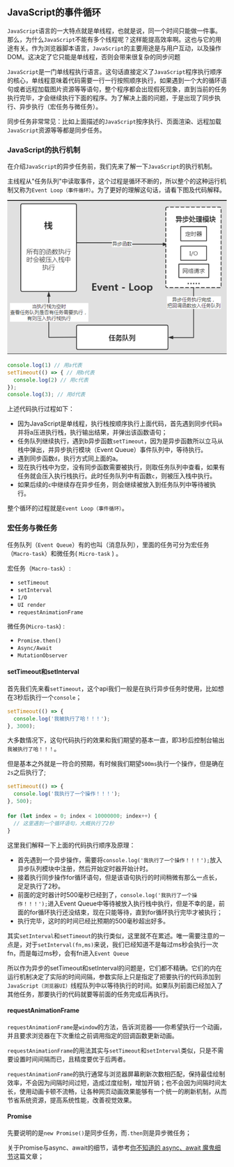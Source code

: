 ## JavaScript的事件循环
`JavaScript`语言的一大特点就是单线程，也就是说，同一个时间只能做一件事。那么，为什么`JavaScript`不能有多个线程呢？这样能提高效率啊。这也与它的用途有关。作为浏览器脚本语言，`JavaScript`的主要用途是与用户互动，以及操作DOM。这决定了它只能是单线程，否则会带来很复杂的同步问题

`JavaScript`是一门单线程执行语言。这句话直接定义了`JavaScript`程序执行顺序的核心，单线程意味着代码需要一行一行按照顺序执行，如果遇到一个大的循环语句或者远程加载图片资源等等语句，整个程序都会出现假死现象，直到当前的任务执行完毕，才会继续执行下面的程序。为了解决上面的问题，于是出现了同步执行、异步执行（宏任务与微任务）。

同步任务非常常见：比如上面描述的`JavaScript`按序执行、页面渲染、远程加载`JavaScript`资源等等都是同步任务。

### JavaScript的执行机制

在介绍`JavaScript`的异步任务前，我们先来了解一下`JavaScript`的执行机制。

主线程从"任务队列"中读取事件，这个过程是循环不断的，所以整个的这种运行机制又称为`Event Loop（事件循环）`。为了更好的理解这句话，请看下图及代码解释。

![JavaScript的执行机制](./imgs/event-loop.png)

```js
console.log(1) // 用a代表
setTimeout(() => { // 用b代表
  console.log(2) // 用c代表
}); 
console.log(3); // 用d代表
```
上述代码执行过程如下：
- 因为JavaScript是单线程，执行栈按顺序执行上面代码，首先遇到同步代码`a`并将a压进执行栈，执行输出结果，并弹出该函数语句；
- 任务队列继续执行，遇到b异步函数`setTimeout`，因为是异步函数所以立马从栈中弹出，并异步执行模块（Event Queue）事件队列中，等待执行。
- 遇到同步函数`d`，执行方式同上面的a。
- 现在执行栈中为空，没有同步函数需要被执行，则取任务队列中查看，如果有任务就会压入执行栈执行。此时任务队列中有函数`c`，则被压入栈中执行。
- 如果后续的`c`中继续存在异步任务，则会继续被放入到任务队列中等待被执行。

整个循环的过程就是`Event Loop（事件循环）`。


### 宏任务与微任务

任务队列（`Event Queue`）有的也叫（消息队列），里面的任务可分为宏任务（`Macro-task`）和微任务( `Micro-task` ) 。

宏任务（`Macro-task`）:
- `setTimeout`
- `setInterval`
- `I/O`
- `UI render`
- `requestAnimationFrame`

微任务(`Micro-task`) :
- `Promise.then()`
- `Async/Await`
- `MutationObserver`


#### setTimeout和setInterval

首先我们先来看`setTimeout`，这个api我们一般是在执行异步任务时使用，比如想在3秒后执行一个`console`；
```js
setTimeout(() => {
  console.log('我被执行了哈！！！');
}, 3000);

```
大多数情况下，这句代码执行的效果和我们期望的基本一直，即3秒后控制台输出 `我被执行了哈！！！`。

但是基本之外就是一符合的预期，有时候我们期望`500ms`执行一个操作，但是确在`2s`之后执行了;
```js
setTimeout(() => {
  console.log('我执行了一个操作！！！');
}, 500);

for (let index = 0; index < 10000000; index++) {
  // 这里遇到一个循环语句，大概执行了2秒
}
```
这里我们解释一下上面的代码执行顺序及原理：
- 首先遇到一个异步操作，需要将`console.log('我执行了一个操作！！！');`放入异步队列模块中注册，然后开始定时器开始计时。
- 接着执行同步操作for循环语句，但是该语句执行的时间稍微有那么一点长，足足执行了2秒。
- 前面的定时器计时500毫秒已经到了，`console.log('我执行了一个操作！！！');`进入Event Queue中等待被放入执行栈中执行，但是不幸的是，前面的for循环执行还没结束，现在只能等待，直到for循环执行完毕才被执行；
- 执行完毕，这时的时间已经比预期的500毫秒超出好多。

其实`setInterval`和`setTimeout`的执行类似，这里就不在累述。唯一需要注意的一点是，对于`setInterval(fn,ms)`来说，我们已经知道不是每过ms秒会执行一次fn，而是每过ms秒，会有fn进入`Event Queue`

所以作为异步的setTimeout和setInterval的问题是，它们都不精确。它们的内在运行机制决定了实际的时间间隔，参数实际上只是指定了把要执行的代码添加到`JavaScript（浏览器UI）`线程队列中以等待执行的时间。如果队列前面已经加入了其他任务，那要执行的代码就要等前面的任务完成后再执行。

#### requestAnimationFrame

`requestAnimationFrame`是`window`的方法，告诉浏览器——你希望执行一个动画，并且要求浏览器在下次重绘之前调用指定的回调函数更新动画。

`requestAnimationFrame`的用法其实与`setTimeout`和`setInterval`类似，只是不需要设置时间间隔而已，且精度要优于后两者。

`requestAnimationFrame`的执行通常与浏览器屏幕刷新次数相匹配，保持最佳绘制效率，不会因为间隔时间过短，造成过度绘制，增加开销；也不会因为间隔时间太长，使用动画卡顿不流畅，让各种网页动画效果能够有一个统一的刷新机制，从而节省系统资源，提高系统性能，改善视觉效果。

#### Promise

先要说明的是`new Promise()`是同步任务，而`.then`则是异步微任务；

关于Promise与async、await的细节，请参考[你不知道的 async、await 魔鬼细节](https://juejin.cn/post/7194744938276323384#heading-2)这篇文章；